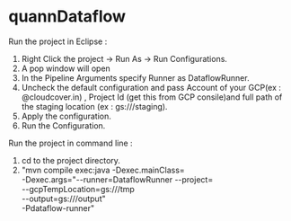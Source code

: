 # quannDataflow

Run the project in Eclipse :
  1.  Right Click the project -> Run As -> Run Configurations.
  2.  A pop window will open
  3.  In the Pipeline Arguments specify Runner as DataflowRunner.
  4.  Uncheck the default configuration and pass Account of your GCP(ex : <id>@cloudcover.in) , Project Id (get this from GCP consile)and full path of the staging location (ex : gs://<bucket-name>/staging). 
  4.  Apply the configuration.
  5.  Run the Configuration.

Run the project in command line :

  1.  cd to the project directory.
  2.  "mvn compile exec:java -Dexec.mainClass=<path to the main java file location> \
     -Dexec.args="--runner=DataflowRunner --project=<your-gcp-project> \
                  --gcpTempLocation=gs://<your-gcs-bucket>/tmp \
                  --output=gs://<your-gcs-bucket>/output" \
     -Pdataflow-runner"
  
